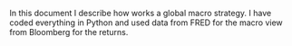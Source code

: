 In this document I describe how works a global macro strategy. 
I have coded everything in Python and used data from FRED for the macro view from Bloomberg for the returns.
